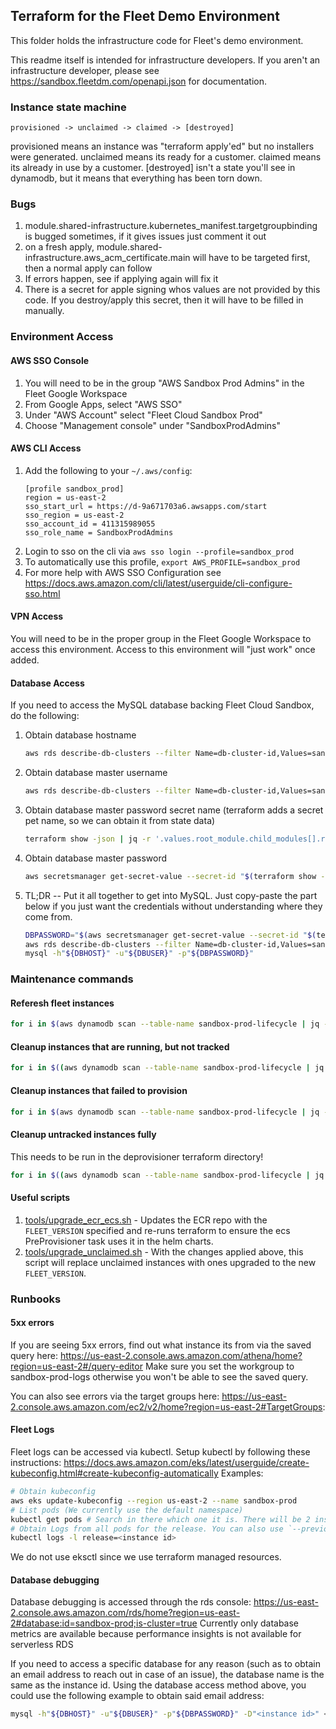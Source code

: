 ## Terraform for the Fleet Demo Environment
This folder holds the infrastructure code for Fleet's demo environment.

This readme itself is intended for infrastructure developers. If you aren't an infrastructure developer, please see https://sandbox.fleetdm.com/openapi.json for documentation.

### Instance state machine
```
provisioned -> unclaimed -> claimed -> [destroyed]
```
provisioned means an instance was "terraform apply'ed" but no installers were generated.
unclaimed means its ready for a customer. claimed means its already in use by a customer. [destroyed] isn't a state you'll see in dynamodb, but it means that everything has been torn down.

### Bugs
1. module.shared-infrastructure.kubernetes_manifest.targetgroupbinding is bugged sometimes, if it gives issues just comment it out
1. on a fresh apply, module.shared-infrastructure.aws_acm_certificate.main will have to be targeted first, then a normal apply can follow
1. If errors happen, see if applying again will fix it
1. There is a secret for apple signing whos values are not provided by this code. If you destroy/apply this secret, then it will have to be filled in manually.

### Environment Access
#### AWS SSO Console
1. You will need to be in the group "AWS Sandbox Prod Admins" in the Fleet Google Workspace
1. From Google Apps, select "AWS SSO"
1. Under "AWS Account" select "Fleet Cloud Sandbox Prod"
1. Choose "Management console" under "SandboxProdAdmins"

#### AWS CLI Access
1. Add the following to your `~/.aws/config`:
    ```
    [profile sandbox_prod]
    region = us-east-2
    sso_start_url = https://d-9a671703a6.awsapps.com/start
    sso_region = us-east-2
    sso_account_id = 411315989055
    sso_role_name = SandboxProdAdmins
    ```
1. Login to sso on the cli via `aws sso login --profile=sandbox_prod`
1. To automatically use this profile, `export AWS_PROFILE=sandbox_prod`
1. For more help with AWS SSO Configuration see https://docs.aws.amazon.com/cli/latest/userguide/cli-configure-sso.html 

#### VPN Access
You will need to be in the proper group in the Fleet Google Workspace to access this environment.  Access to this environment will "just work" once added.

#### Database Access
If you need to access the MySQL database backing Fleet Cloud Sandbox, do the following:

1. Obtain database hostname
    ```bash
    aws rds describe-db-clusters --filter Name=db-cluster-id,Values=sandbox-prod --query "DBClusters[0].Endpoint" --output=text
    ```
1. Obtain database master username
    ```bash
    aws rds describe-db-clusters --filter Name=db-cluster-id,Values=sandbox-prod --query "DBClusters[0].MasterUsername" --output=text
    ```
1. Obtain database master password secret name (terraform adds a secret pet name, so we can obtain it from state data)
    ```bash
    terraform show -json | jq -r '.values.root_module.child_modules[].resources | flatten | .[] | select(.address == "module.shared-infrastructure.aws_secretsmanager_secret.database_password_secret").values.name'
    ```
1. Obtain database master password
    ```bash
    aws secretsmanager get-secret-value --secret-id "$(terraform show -json | jq -r '.values.root_module.child_modules[].resources | flatten | .[] | select(.address == "module.shared-infrastructure.aws_secretsmanager_secret.database_password_secret").values.name')" --query "SecretString" --output text
    ```
1. TL;DR -- Put it all together to get into MySQL.  Just copy-paste the part below if you just want the credentials without understanding where they come from.
    ```bash
    DBPASSWORD="$(aws secretsmanager get-secret-value --secret-id "$(terraform show -json | jq -r '.values.root_module.child_modules[].resources | flatten | .[] | select(.address == "module.shared-infrastructure.aws_secretsmanager_secret.database_password_secret").values.name')" --query "SecretString" --output text)"
    aws rds describe-db-clusters --filter Name=db-cluster-id,Values=sandbox-prod --query "DBClusters[0].[Endpoint,MasterUsername]" --output=text | read DBHOST DBUSER
    mysql -h"${DBHOST}" -u"${DBUSER}" -p"${DBPASSWORD}"
    ```

### Maintenance commands
#### Referesh fleet instances
```bash
for i in $(aws dynamodb scan --table-name sandbox-prod-lifecycle | jq -r '.Items[] | select(.State.S == "unclaimed") | .ID.S'); do helm uninstall $i; aws dynamodb delete-item --table-name sandbox-prod-lifecycle --key "{\"ID\": {\"S\": \"${i}\"}}"; done
```

#### Cleanup instances that are running, but not tracked
```bash
for i in $((aws dynamodb scan --table-name sandbox-prod-lifecycle | jq -r '.Items[] | .ID.S'; aws dynamodb scan --table-name sandbox-prod-lifecycle | jq -r '.Items[] | .ID.S'; helm list | tail -n +2 | cut -f 1) | sort | uniq -u); do helm uninstall $i; done
```

#### Cleanup instances that failed to provision
```bash
for i in $(aws dynamodb scan --table-name sandbox-prod-lifecycle | jq -r '.Items[] | select(.State.S == "provisioned") | .ID.S'); do helm uninstall $i; aws dynamodb delete-item --table-name sandbox-prod-lifecycle --key "{\"ID\": {\"S\": \"${i}\"}}"; done
```

#### Cleanup untracked instances fully
This needs to be run in the deprovisioner terraform directory!
```bash
for i in $((aws dynamodb scan --table-name sandbox-prod-lifecycle | jq -r '.Items[] | .ID.S'; aws dynamodb scan --table-name sandbox-prod-lifecycle | jq -r '.Items[] | .ID.S'; terraform workspace list | sed 's/ //g' | grep -v '.*default' | sed '/^$/d') | sort | uniq -u); do (terraform workspace select $i && terraform apply -destroy -auto-approve && terraform workspace select default && terraform workspace delete $i); [ $? = 0 ] || break; done
```

#### Useful scripts

1. [tools/upgrade_ecr_ecs.sh](tools/upgrade_ecr_ecs.sh) - Updates the ECR repo with the `FLEET_VERSION` specified and re-runs terraform to ensure the ecs PreProvisioner task uses it in the helm charts.
1. [tools/upgrade_unclaimed.sh](tools/upgrade_unclaimed.sh) - With the changes applied above, this script will replace unclaimed instances with ones upgraded to the new `FLEET_VERSION`.


### Runbooks
#### 5xx errors
If you are seeing 5xx errors, find out what instance its from via the saved query here: https://us-east-2.console.aws.amazon.com/athena/home?region=us-east-2#/query-editor
Make sure you set the workgroup to sandbox-prod-logs otherwise you won't be able to see the saved query.

You can also see errors via the target groups here: https://us-east-2.console.aws.amazon.com/ec2/v2/home?region=us-east-2#TargetGroups:

#### Fleet Logs
Fleet logs can be accessed via kubectl. Setup kubectl by following these instructions: https://docs.aws.amazon.com/eks/latest/userguide/create-kubeconfig.html#create-kubeconfig-automatically
Examples:
```bash
# Obtain kubeconfig
aws eks update-kubeconfig --region us-east-2 --name sandbox-prod
# List pods (We currently use the default namespace)
kubectl get pods # Search in there which one it is. There will be 2 instances + a migrations one
# Obtain Logs from all pods for the release. You can also use `--previous` to obtain logs from a previous pod crash if desired.
kubectl logs -l release=<instance id>
```
We do not use eksctl since we use terraform managed resources.

#### Database debugging
Database debugging is accessed through the rds console: https://us-east-2.console.aws.amazon.com/rds/home?region=us-east-2#database:id=sandbox-prod;is-cluster=true
Currently only database metrics are available because performance insights is not available for serverless RDS

If you need to access a specific database for any reason (such as to obtain an email address to reach out in case of an issue), the database name is the same as the instance id.  Using the database access method above, you could use the following example to obtain said email address:

```bash
mysql -h"${DBHOST}" -u"${DBUSER}" -p"${DBPASSWORD}" -D"<instance id>" <<<"SELECT email FROM users;"
``` 
